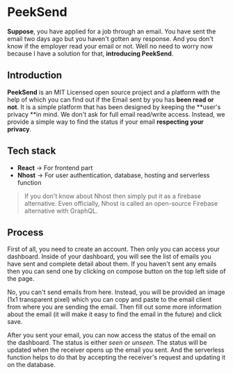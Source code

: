 # PeekSend

**Suppose**, you have applied for a job through an email. You have sent the email two days ago but you haven't gotten any response. And you don't know if the employer read your email or not. Well no need to worry now because I have a solution for that, **introducing PeekSend**.

## Introduction

**PeekSend** is an MIT Licensed open source project and a platform with the help of which you can find out if the Email sent by you has **been read or not**. It is a simple platform that has been designed by keeping the **user's privacy **in mind. We don't ask for full email read/write access. Instead, we provide a simple way to find the status if your email **respecting your privacy**.

## Tech stack
- **React** -> For frontend part
- **Nhost** -> For user authentication, database, hosting and serverless function

> If you don't know about Nhost then simply put it as a firebase alternative. Even officially, Nhost is called an open-source Firebase alternative with GraphQL.

## Process

First of all, you need to create an account. Then only you can access your dashboard. Inside of your dashboard, you will see the list of emails you have sent and complete detail about them. If you haven't sent any emails then you can send one by clicking on compose button on the top left side of the page.

No, you can't send emails from here. Instead, you will be provided an image (1x1 transparent pixel) which you can copy and paste to the email client from where you are sending the email. Then fill out some more information about the email (it will make it easy to find the email in the future) and click save.

After you sent your email, you can now access the status of the email on the dashboard. The status is either _seen_ or _unseen_. The status will be updated when the receiver opens up the email you sent. And the serverless function helps to do that by accepting the receiver's request and updating it on the database.


